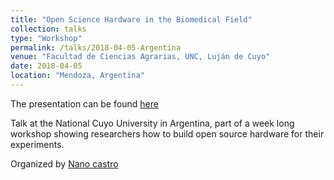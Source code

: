 ```yaml
---
title: "Open Science Hardware in the Biomedical Field"
collection: talks
type: "Workshop"
permalink: /talks/2018-04-05-Argentina
venue: "Facultad de Ciencias Agrarias, UNC, Luján de Cuyo"
date: 2018-04-05
location: "Mendoza, Argentina"
---
```



The presentation can be found [here](http://amchagas.github.io/files/presentations/osh-argentina.pdf)

Talk at the National Cuyo University in Argentina, part of a week long workshop showing researchers how to build open source hardware for their experiments.

Organized by [Nano castro](http://www.frm.utn.edu.ar/labfd/#equipo)
